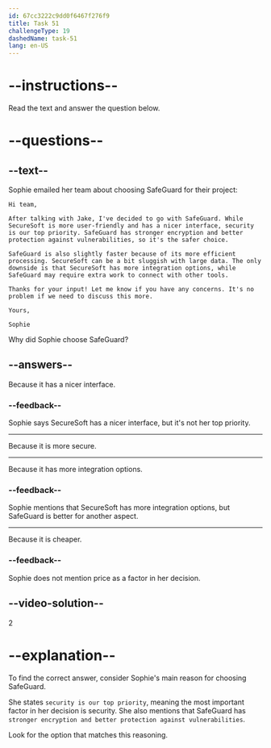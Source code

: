 ```yaml
---
id: 67cc3222c9dd0f6467f276f9
title: Task 51
challengeType: 19
dashedName: task-51
lang: en-US
---
```


<!-- READING -->

# --instructions--

Read the text and answer the question below.

# --questions--

## --text--

Sophie emailed her team about choosing SafeGuard for their project:  

`Hi team,` 

`After talking with Jake, I've decided to go with SafeGuard. While SecureSoft is more user-friendly and has a nicer interface, security is our top priority. SafeGuard has stronger encryption and better protection against vulnerabilities, so it's the safer choice.`

`SafeGuard is also slightly faster because of its more efficient processing. SecureSoft can be a bit sluggish with large data. The only downside is that SecureSoft has more integration options, while SafeGuard may require extra work to connect with other tools.`

`Thanks for your input! Let me know if you have any concerns. It's no problem if we need to discuss this more.`

`Yours,`

`Sophie`

Why did Sophie choose SafeGuard?  

## --answers--

Because it has a nicer interface.  

### --feedback--

Sophie says SecureSoft has a nicer interface, but it's not her top priority.  

---

Because it is more secure.  

---

Because it has more integration options.  

### --feedback--

Sophie mentions that SecureSoft has more integration options, but SafeGuard is better for another aspect.

---

Because it is cheaper.  

### --feedback--

Sophie does not mention price as a factor in her decision.  

## --video-solution--

2

# --explanation--

To find the correct answer, consider Sophie's main reason for choosing SafeGuard.  

She states `security is our top priority`, meaning the most important factor in her decision is security. She also mentions that SafeGuard has `stronger encryption and better protection against vulnerabilities`.  

Look for the option that matches this reasoning.  

